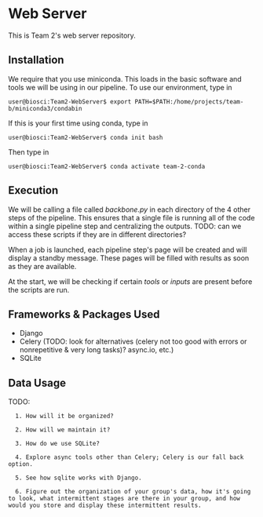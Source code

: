 # Web Server
This is Team 2's web server repository.

## Installation
We require that you use miniconda. This loads in the basic software and tools we
will be using in our pipeline. To use our environment, type in
```console
user@biosci:Team2-WebServer$ export PATH=$PATH:/home/projects/team-b/miniconda3/condabin
```
If this is your first time using conda, type in
```console
user@biosci:Team2-WebServer$ conda init bash
```

Then type in
```console
user@biosci:Team2-WebServer$ conda activate team-2-conda
```

## Execution
We will be calling a file called *backbone.py* in each directory of the 4
other steps of the pipeline. This ensures that a single file is running all of the
code within a single pipeline step and centralizing the outputs. TODO: can we access
these scripts if they are in different directories?

When a job is launched, each pipeline step's page will be created and will display
a standby message. These pages will be filled with results as soon as they are 
available.

At the start, we will be checking if certain *tools* or *inputs* are present before
the scripts are run.

## Frameworks & Packages Used
- Django
- Celery (TODO: look for alternatives (celery not too good with
  errors or nonrepetitive & very long tasks)? async.io, etc.)
- SQLite

## Data Usage
TODO: 
      
      1. How will it be organized?
      
      2. How will we maintain it? 
      
      3. How do we use SQLite?
      
      4. Explore async tools other than Celery; Celery is our fall back option.
      
      5. See how sqlite works with Django.
      
      6. Figure out the organization of your group's data, how it's going to look, what intermittent stages are there in your group, and how would you store and display these intermittent results.
